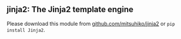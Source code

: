 ## jinja2: The Jinja2 template engine

Please download this module from [github.com/mitsuhiko/jinja2](https://github.com/mitsuhiko/jinja2) or `pip install Jinja2`.
